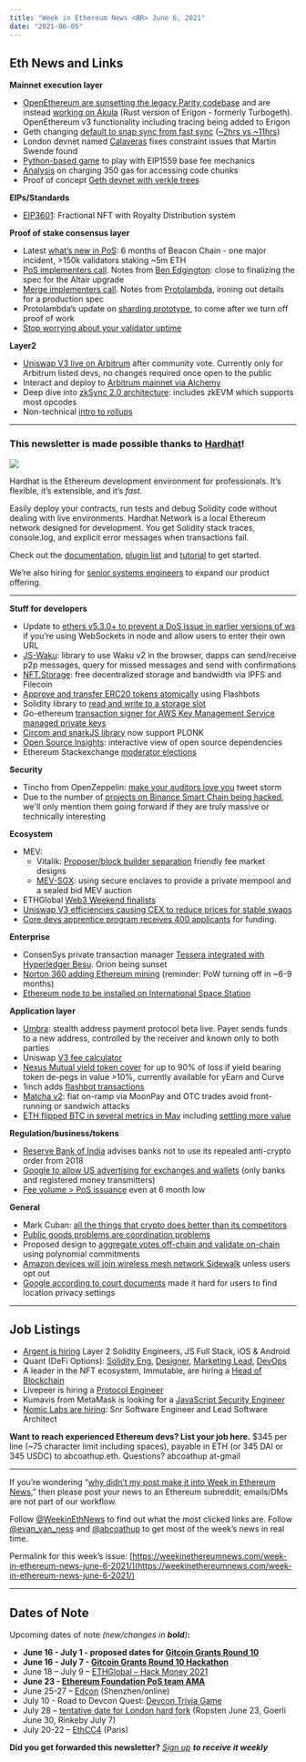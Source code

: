 ```yaml
---
title: "Week in Ethereum News <BR> June 6, 2021"
date: "2021-06-05"
---
```


## **Eth News and Links**

**Mainnet execution layer**

- [OpenEthereum are sunsetting the legacy Parity codebase](https://medium.com/openethereum/gnosis-joins-erigon-formerly-turbo-geth-to-release-next-gen-ethereum-client-c6708dd06dd) and are instead [working on Akula](https://twitter.com/StefanDGeorge/status/1400925451887972354) (Rust version of Erigon - formerly Turbogeth). OpenEthereum v3 functionality including tracing being added to Erigon  
- Geth changing [default to snap sync from fast sync](https://github.com/ethereum/go-ethereum/pull/22973) ([~2hrs vs ~11hrs](https://blog.ethereum.org/2021/03/03/geth-v1-10-0/))
- London devnet named [Calaveras](https://github.com/ethereum/eth1.0-specs/blob/master/network-upgrades/client-integration-testnets/calaveras.md) fixes constraint issues that Martin Swende found
- [Python-based game](https://github.com/perama-v/gidget-gadget) to play with EIP1559 base fee mechanics
- [Analysis](https://notes.ethereum.org/@ipsilon/code-chunk-cost-analysis) on charging 350 gas for accessing code chunks
- Proof of concept [Geth devnet with verkle trees](https://twitter.com/gballet/status/1400815481569923075)

**EIPs/Standards**

- [EIP3601](https://github.com/ethereum/EIPs/issues/3601): Fractional NFT with Royalty Distribution system

**Proof of stake consensus layer**

- Latest [what’s new in PoS](https://hackmd.io/@benjaminion/eth2_news/https%3A%2F%2Fhackmd.io%2F%40benjaminion%2Fwnie2_210605): 6 months of Beacon Chain - one major incident, >150k validators staking ~5m ETH
- [PoS implementers call](https://www.youtube.com/watch?v=cgH8OsCg9tY&t=86s). Notes from [Ben Edgington](https://hackmd.io/@benjaminion/HkCsML89u): close to finalizing the spec for the Altair upgrade
- [Merge implementers call](https://www.youtube.com/watch?v=j61FqoQwEHo&t=16s). Notes from [Protolambda](https://notes.ethereum.org/@protolambda/Hkg21v8qu), ironing out details for a production spec 
- Protolambda’s update on [sharding prototype](https://twitter.com/protolambda/status/1399436703669051394), to come after we turn off proof of work
- [Stop worrying about your validator uptime](https://www.reddit.com/r/ethstaker/comments/nnwfx1/why_you_should_stop_worrying_about_your/)

**Layer2**

- [Uniswap V3 live on Arbitrum](https://twitter.com/Uniswap/status/1400847744596598792) after community vote. Currently only for Arbitrum listed devs, no changes required once open to the public
- Interact and deploy to [Arbitrum mainnet via Alchemy](https://blog.alchemy.com/blog/arbitrum-is-live)
- Deep dive into [zkSync 2.0 architecture](https://twitter.com/zksync/status/1399469062539952128): includes zkEVM which supports most opcodes
- Non-technical [intro to rollups](https://www.mechanism.capital/rollups-introduction/)

* * *

### **This newsletter is made possible thanks to [Hardhat](https://hardhat.org/)!**

![](https://weekinethereumnews.com/wp-content/uploads/2021/06/hardhat-rectangle-1024x325.png)

Hardhat is the Ethereum development environment for professionals. It’s flexible, it’s extensible, and it’s _fast_.

Easily deploy your contracts, run tests and debug Solidity code without dealing with live environments. Hardhat Network is a local Ethereum network designed for development. You get Solidity stack traces, console.log, and explicit error messages when transactions fail.

Check out the [documentation](https://hardhat.org/getting-started/), [plugin list](https://hardhat.org/plugins/) and [tutorial](https://hardhat.org/tutorial/) to get started. 

We’re also hiring for [senior systems engineers](https://nomiclabs.io/hiring) to expand our product offering.

* * *

**Stuff for developers**

- Update to [ethers v5.3.0+ to prevent a DoS issue in earlier versions of ws](https://twitter.com/ethersproject/status/1399565829650456576) if you’re using WebSockets in node and allow users to enter their own URL
- [JS-Waku](https://vac.dev/presenting-js-waku): library to use Waku v2 in the browser, dapps can send/receive p2p messages, query for missed messages and send with confirmations
- [NFT.Storage](https://nft.storage): free decentralized storage and bandwidth via IPFS and Filecoin
- [Approve and transfer ERC20 tokens atomically](https://twitter.com/thegostep/status/1399312917342785537) using Flashbots
- Solidity library to [read and write to a storage slot](https://docs.openzeppelin.com/contracts/4.x/api/utils#StorageSlot)
- Go-ethereum [transaction signer for AWS Key Management Service managed private keys](https://github.com/welthee/go-ethereum-aws-kms-tx-signer)
- [Circom and snarkJS library](https://blog.iden3.io/circom-snarkjs-plonk.html) now support PLONK
- [Open Source Insights](https://opensource.googleblog.com/2021/06/introducing-open-source-insights-project.html): interactive view of open source dependencies
- Ethereum Stackexchange [moderator elections](https://ethereum.stackexchange.com/election)

**Security**

- Tincho from OpenZeppelin: [make your auditors love you](https://twitter.com/tinchoabbate/status/1400170232904400897) tweet storm
- Due to the number of [projects on Binance Smart Chain being hacked](https://twitter.com/binancechain/status/1398838655481913346), we'll only mention them going forward if they are truly massive or technically interesting

**Ecosystem**

- MEV:
    - Vitalik: [Proposer/block builder separation](https://ethresear.ch/t/proposer-block-builder-separation-friendly-fee-market-designs/9725) friendly fee market designs
    - [MEV-SGX](https://twitter.com/bertcmiller/status/1399737488151830538): using secure enclaves to provide a private mempool and a sealed bid MEV auction
- ETHGlobal [Web3 Weekend finalists](https://twitter.com/ethglobal/status/1399107405665951747)
- [Uniswap V3 efficiencies causing CEX to reduce prices for stable swaps](https://twitter.com/haydenzadams/status/1399573590467567620)
- [Core devs apprentice program receives 400 applicants](https://twitter.com/trent_vanepps/status/1399817600486494209) for funding.  

**Enterprise**

- ConsenSys private transaction manager [Tessera integrated with Hyperledger Besu](https://consensys.net/blog/quorum/tessera-the-privacy-manager-of-choice-for-consensys-quorum-networks/). Orion being sunset
- [Norton 360 adding Ethereum mining](https://investor.nortonlifelock.com/About/Investors/press-releases/press-release-details/2021/NortonLifeLock-Unveils-Norton-Crypto/default.aspx) (reminder: PoW turning off in ~6-9 months)
- [Ethereum node to be installed on International Space Station](https://medium.com/blogspacechain/spacechain-empowers-customers-with-highly-secure-on-orbit-ethereum-multisignature-transaction-f9d2035cf834)

**Application layer**

- [Umbra](https://www.scopelift.co/blog/umbra-is-live): stealth address payment protocol beta live. Payer sends funds to a new address, controlled by the receiver and known only to both parties
- Uniswap [V3 fee calculator](https://uniswapv3.flipsidecrypto.com/)
- [Nexus Mutual yield token cover](https://nexusmutual.gitbook.io/docs/users/types-of-cover#yield-token-cover) for up to 90% of loss if yield bearing token de-pegs in value >10%, currently available for yEarn and Curve
- 1inch adds [flashbot transactions](https://help.1inch.io/en/articles/5300755-what-are-flashbot-transactions-and-how-do-they-work-on-1inch)
- [Matcha v2](https://matcha.xyz/blog/matcha-v2): fiat on-ramp via MoonPay and OTC trades avoid front-running or sandwich attacks
- [ETH flipped BTC in several metrics in May](https://twitter.com/lars0x/status/1399734913218355201) including [settling more value](https://money-movers.info/)

**Regulation/business/tokens**

- [Reserve Bank of India](https://rbi.org.in/Scripts/NotificationUser.aspx?Id=12103&Mode=0) advises banks not to use its repealed anti-crypto order from 2018
- [Google to allow US advertising for exchanges and wallets](https://support.google.com/adspolicy/answer/10688110#) (only banks and registered money transmitters)
- [Fee volume > PoS issuance](https://twitter.com/drakefjustin/status/1399326516199239680) even at 6 month low

**General**

- Mark Cuban: [all the things that crypto does better than its competitors](https://twitter.com/mcuban/status/1400459822080819204)
- [Public goods problems are coordination problems](https://s.mirror.xyz/djByMntM2rQF4tqUISYS2MAO3oCfSWoOZSOpZjsYwaw)
- Proposed design to [aggregate votes off-chain and validate on-chain](https://nikeshnazareth.github.io/vote-aggregation/) using polynomial commitments
- [Amazon devices will join wireless mesh network Sidewalk](https://arstechnica.com/gadgets/2021/05/amazon-devices-will-soon-automatically-share-your-internet-with-neighbors/) unless users opt out
- [Google according to court documents](https://www.businessinsider.com/unredacted-google-lawsuit-docs-detail-efforts-to-collect-user-location-2021-5) made it hard for users to find location privacy settings

* * *

## **Job Listings**

- [Argent is hiring](https://apply.workable.com/argenthq/) Layer 2 Solidity Engineers, JS Full Stack, iOS & Android
- Quant (DeFi Options): [Solidity Eng](https://jobs.lever.co/QuantLabs/e5178731-3101-477b-b1b0-73b455f149fa?lever-origin=applied&lever-source%5B%5D=week%20in%20ethereum), [Designer](https://jobs.lever.co/QuantLabs/e9b98ca2-c37c-41ff-938c-93f8a6a4c5cc?lever-origin=applied&lever-source%5B%5D=week%20in%20ethereum), [Marketing Lead](https://jobs.lever.co/QuantLabs/9730189f-65ec-4f91-86db-b92a5c5be29d?lever-origin=applied&lever-source%5B%5D=week%20in%20ethereum), [DevOps](https://jobs.lever.co/QuantLabs/ef7fd355-cc6b-4921-b2f6-1ed6664d86e0?lever-origin=applied&lever-source%5B%5D=week%20in%20ethereum)
- A leader in the NFT ecosystem, Immutable, are hiring a [Head of Blockchain](https://jobs.lever.co/immutable/9c796e83-3d62-4c2a-818b-9e3a136782d1?lever-origin=applied&lever-source%5B%5D=Ethereum%20news)
- Livepeer is hiring a [Protocol Engineer](https://livepeer.org/jobs/protocol-engineer)
- Kumavis from MetaMask is looking for a [JavaScript Security Engineer](https://twitter.com/kumavis_/status/1400640634789105666)
- [Nomic Labs are hiring](https://www.notion.so/Nomic-Labs-jobs-991b37c547554f75b89a95f437fd5056): Snr Software Engineer and Lead Software Architect

**Want to reach experienced Ethereum devs? List your job here.** $345 per line (~75 character limit including spaces), payable in ETH (or 345 DAI or 345 USDC) to abcoathup.eth. Questions? abcoathup at-gmail

* * *

If you’re wondering “[why didn’t my post make it into Week in Ethereum News](https://www.evanvanness.com/post/179914035841/why-didnt-my-post-make-the-newsletter),” then please post your news to an Ethereum subreddit; emails/DMs are not part of our workflow.

Follow [@WeekinEthNews](https://twitter.com/WeekInEthNews) to find out what the most clicked links are. Follow [@evan\_van\_ness](https://twitter.com/evan_van_ness) and [@abcoathup](https://twitter.com/abcoathup) to get most of the week’s news in real time.

Permalink for this week’s issue: [https://weekinethereumnews.com/week-in-ethereum-news-june-6-2021/](https://weekinethereumnews.com/week-in-ethereum-news-june-6-2021/)

* * *

## **Dates of Note**

Upcoming dates of note _(new/changes in **bold**)_**:**

- **June 16 - July 1 - proposed dates for [Gitcoin Grants Round 10](https://gitcoin.co/grants/explorer/)**
- **June 16 - July 7 - [Gitcoin Grants Round 10 Hackathon](https://gitcoin.co/hackathon/gr10/onboard)**
- June 18 – July 9 – [ETHGlobal – Hack Money 2021](https://hackmoney.ethglobal.co/)
- **June 23 - [Ethereum Foundation PoS team AMA](https://twitter.com/drakefjustin/status/1398375498342977544)**
- June 25-27 – [Edcon](https://www.edcon.io/) (Shenzhen/online)
- July 10 - Road to Devcon Quest: [Devcon Trivia Game](https://ethstaker.cc/road-to-devcon/)
- July 28 – [tentative date for London hard fork](https://docs.google.com/spreadsheets/d/1Y3yyTqeqRO1O2UFVkNkHK_V5oRulZd6y-JJbSnKYrb4) (Ropsten June 23, Goerli June 30, Rinkeby July 7)
- July 20-22 – [EthCC4](https://ethcc.io/) (Paris)

**Did you get forwarded this newsletter?** _[Sign up](https://weekinethereum.substack.com/subscribe#about) **to receive it weekly**_
